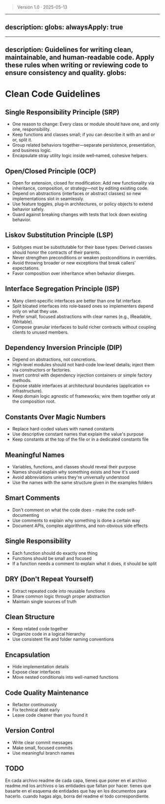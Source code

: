 > Versión 1.0 · 2025-05-13

---
description: 
globs: 
alwaysApply: true
---
---
description: Guidelines for writing clean, maintainable, and human-readable code. Apply these rules when writing or reviewing code to ensure consistency and quality.
globs: 
---
# Clean Code Guidelines

## Single Responsibility Principle (SRP)
- One reason to change: Every class or module should have one, and only one, responsibility.
- Keep functions and classes small; if you can describe it with an and or or, split it.
- Group related behaviors together—separate persistence, presentation, and business logic.
- Encapsulate stray utility logic inside well‑named, cohesive helpers.

## Open/Closed Principle (OCP)
- Open for extension, closed for modification: Add new functionality via inheritance, composition, or strategy—not by editing existing code.
- Depend on abstractions (interfaces or abstract classes) so new implementations slot in seamlessly.
- Use feature toggles, plug‑in architectures, or policy objects to extend behavior safely.
- Guard against breaking changes with tests that lock down existing behavior.

## Liskov Substitution Principle (LSP)
- Subtypes must be substitutable for their base types: Derived classes should honor the contracts of their parents.
- Never strengthen preconditions or weaken postconditions in overrides.
- Avoid throwing broader or new exceptions that break callersʼ expectations.
- Favor composition over inheritance when behavior diverges.

## Interface Segregation Principle (ISP)
- Many client‑specific interfaces are better than one fat interface.
- Split bloated interfaces into role‑based ones so implementers depend only on what they use.
- Prefer small, focused abstractions with clear names (e.g., IReadable, IWritable).
- Compose granular interfaces to build richer contracts without coupling clients to unused members.

## Dependency Inversion Principle (DIP)
- Depend on abstractions, not concretions.
- High‑level modules should not hard‑code low‑level details; inject them via constructors or factories.
- Invert control with dependency injection containers or simple factory methods.
- Expose stable interfaces at architectural boundaries (application ↔ infrastructure).
- Keep domain logic agnostic of frameworks; wire them together only at the composition root.

## Constants Over Magic Numbers
- Replace hard-coded values with named constants
- Use descriptive constant names that explain the value's purpose
- Keep constants at the top of the file or in a dedicated constants file

## Meaningful Names
- Variables, functions, and classes should reveal their purpose
- Names should explain why something exists and how it's used
- Avoid abbreviations unless they're universally understood
- Use the names with the same structure given in the examples folders

## Smart Comments
- Don't comment on what the code does - make the code self-documenting
- Use comments to explain why something is done a certain way
- Document APIs, complex algorithms, and non-obvious side effects

## Single Responsibility
- Each function should do exactly one thing
- Functions should be small and focused
- If a function needs a comment to explain what it does, it should be split

## DRY (Don't Repeat Yourself)
- Extract repeated code into reusable functions
- Share common logic through proper abstraction
- Maintain single sources of truth

## Clean Structure
- Keep related code together
- Organize code in a logical hierarchy
- Use consistent file and folder naming conventions

## Encapsulation
- Hide implementation details
- Expose clear interfaces
- Move nested conditionals into well-named functions

## Code Quality Maintenance
- Refactor continuously
- Fix technical debt early
- Leave code cleaner than you found it

## Version Control
- Write clear commit messages
- Make small, focused commits
- Use meaningful branch names

## TODO
En cada archivo readme de cada capa, tienes que poner en el archivo readme.md los archivos o las entidades que faltan por hacer. 
tienes que basarte en el esquema de entidades que hay en los documentos para hacerlo. cuando hagas algo, borra del readme el todo correspondiente. 








